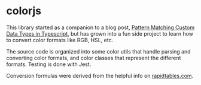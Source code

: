 # colorjs

This library started as a companion to a blog post,
[Pattern Matching Custom Data Types in Typescript](https://blog.parametricstudios.com/posts/pattern-matching-custom-data-types/),
but has grown into a fun side project to learn how to convert color formats like
RGB, HSL, etc.

The source code is organized into some color utils that handle parsing and
converting color formats, and color classes that represent the different
formats. Testing is done with Jest.

Conversion formulas were derived from the helpful info on
[rapidtables.com](https://www.rapidtables.com).
